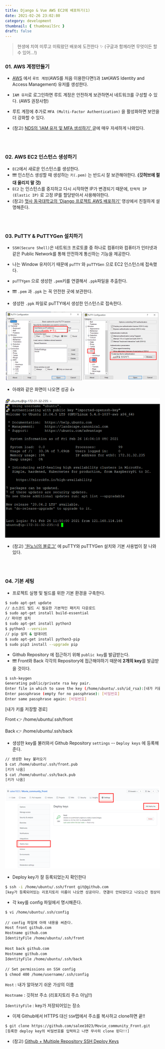 ```yaml
---
title: Django & Vue AWS EC2에 배포하기(1)
date: 2021-02-26 23:02:80
category: development
thumbnail: { thumbnailSrc }
draft: false
---
```


> 현생에 치여 미루고 미뤄왔던 배포에 도전한다 ✨ (구글과 함께라면 무엇이든 할 수 있어...!) 



### 01. AWS 계정만들기

- [AWS](https://aws.amazon.com/ko/) 에서 `루트 계정`(AWS를 처음 이용한다면!)과 `IAM`(AWS Identity and Access Management) 유저를 생성한다. 

- `IAM 유저`로 로그인하면 루트 계정은 안전하게 보관하면서 네트워크를 구성할 수 있다. (AWS 권장사항)

- 루트 계정에 추가로 `MFA (Multi-Factor Authentication)` 을 활성화하면 보안을 더 강화할 수 있다.
- (참고) [NDS의 'IAM 유저 및 MFA  생성하기' ](https://tech.cloud.nongshim.co.kr/2018/10/11/%EC%B4%88%EB%B3%B4%EC%9E%90%EB%A5%BC-%EC%9C%84%ED%95%9C-aws-%EC%9B%B9%EA%B5%AC%EC%B6%95-2-iam-%EC%9C%A0%EC%A0%80-%EC%83%9D%EC%84%B1%ED%95%98%EA%B8%B0/) 글에 매우 자세하게 나와있다. 

<br/><br/>

### 02. AWS EC2 인스턴스 생성하기

- `EC2`에서 새로운 인스턴스를 생성한다.
- ❗❗❗ 인스턴스 생성할 때 생성하는 `키(.pem)` 는 반드시 잘 보관해야한다. **(깃허브에 절대 올리지 말 것)**
- `EC2` 는 인스턴스를 중지하고 다시 시작하면 IP가 변경되기 때문에, `탄력적 IP (Elastic IP)` 로 고정 IP를 할당받아서 사용해야한다.
- (참고) [멋사 동국대학교의 'Django 프로젝트 AWS 배포하기'](https://www.youtube.com/watch?v=oGQ1HteFYnQ) 영상에서 친절하게 설명해준다.

<br/><br/>

### 03. PuTTY & PuTTYGen 설치하기

- `SSH(Secure Shell)`은 네트워크 프로토콜 중 하나로 컴퓨터와 컴퓨터가 인터넷과 같은 Public Network를 통해 안전하게 통신하는 기능을 제공한다. 
- 나는 Window 유저이기 때문에 `puTTY` 와 `puTTYGen` 으로 EC2 인스턴스에 접속했다. 
- `puTTYgen` 으로 생성한 `.pem`키를 연결해서 `.ppk`파일을 추출한다.

- ❗❗❗ `.pem` 과 `.ppk` 는 꼭 안전한 곳에 보관한다.
- 생성한 `.ppk` 파일로 puTTY에서 생성한 인스턴스로 접속한다. 

![image-20210227010153002](./images/django&vue01.png)

- 아래와 같은 화면이 나오면 성공 👍

![image-20210227010450306](./images/django&vue02.png)

- (참고) ['원노님의 블로그'](https://wantknow.tistory.com/27?category=319510) 에 puTTY와 puTTYGen 설치와 기본 사용법이 잘 나와있다.

<br/><br/>

### 04. 기본 세팅

- 프로젝트 실행 및 빌드를 위한 기본 환경을 구축한다. 

```bash
$ sudo apt-get update
// 소스코드 빌드 시 필요한 기본적인 패키지 다운로드
$ sudo apt-get install build-essential
// 파이썬 설치
$ sudo apt-get install python3
$ python3 --version
// pip 설치 & 업데이트
$ sudo apt-get install python3-pip
$ sudo pip3 install --upgrade pip
```

- Github Repository 에 접근하기 위해 `public key`를 발급받는다.
- ❗❗❗ Front와 Back 각각의 Repository에 접근해야하기 때문에 **2개의 key**를 발급받을 것이다. 

```bash
$ ssh-keygen
Generating public/private rsa key pair.
Enter file in which to save the key (/home/ubuntu/.ssh/id_rsa):[내가 키를 저장할 경로]
Enter passphrase (empty for no passphrase): [비밀번호]
Enter same passphrase again: [비밀번호]
```

[내가 키를 저장할 경로] 

Front  👉 /home/ubuntu/.ssh/front

Back  👉 /home/ubuntu/.ssh/back

- 생성한 key를 불러와서 Github Repository `settings`  -- `Deploy keys` 에 등록해준다. 

```bash
// 생성한 key 불러오기
$ cat /home/ubuntu/.ssh/front.pub
[키가 나옴]
$ cat /home/ubuntu/.ssh/back.pub
[키가 나옴]
```

![image-20210227012920986](./images/django&vue03.png)

- Deploy key가 잘 등록되었는지 확인한다

```bash
$ ssh -i /home/ubuntu/.ssh/front git@github.com
[key가 등록되어있는 리포지토리 이름이 나오면 성공이다. 연결이 안되었다고 나오는건 정상이다.]
```

- 각 key를 config 파일에서 명시해준다.

```bash
$ vi /home/ubuntu/.ssh/config

// config 파일에 아래 내용을 써준다.
Host front github.com
Hostname github.com
IdentityFile /home/ubuntu/.ssh/front

Host back github.com
Hostname github.com
IdentityFile /home/ubuntu/.ssh/back

// Set permissions on SSH config
$ chmod 400 /home/username/.ssh/config
```

`Host` : 내가 알아보기 쉬운 가상의 이름

`Hostname` : 깃허브 주소 (리포지토리 주소 아님!!)

`IdentityFile` : key가 저장되어있는 장소

- 이제 Github에서 HTTPS 대신 `SSH`탭에서 주소를 복사하고 clone하면 끝!!

```bash
$ git clone https://github.com/salee1023/Movie_community_Front.git
[등록한 deploy key의 비밀번호를 입력하고 나면 무사히 clone 된다!!]
```

- (참고) [Github + Multiple Repository SSH Deploy Keys](https://www.justinsilver.com/technology/github-multiple-repository-ssh-deploy-keys/) 

<br/><br/><br/>